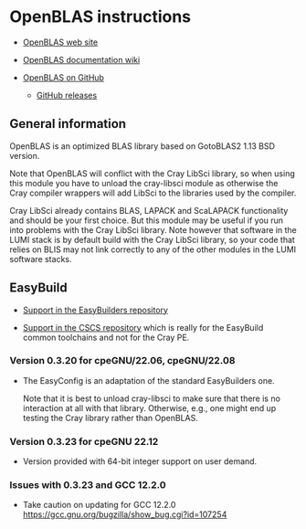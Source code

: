 # OpenBLAS instructions

  * [OpenBLAS web site](http://www.openblas.net/)
  
  * [OpenBLAS documentation wiki](https://github.com/xianyi/OpenBLAS/wiki)
  
  * [OpenBLAS on GitHub](https://github.com/xianyi/OpenBLAS)
  
      * [GitHub releases](https://github.com/xianyi/OpenBLAS/releases)
      

## General information

OpenBLAS is an optimized BLAS library based on GotoBLAS2 1.13 BSD version.

Note that OpenBLAS will conflict with the Cray LibSci library, so when using
this module you have to unload the cray-libsci module as otherwise the
Cray compiler wrappers will add LibSci to the libraries used by the
compiler.

Cray LibSci already contains BLAS, LAPACK and ScaLAPACK functionality and
should be your first choice. But this module may be useful if you run into
problems with the Cray LibSci library. Note however that software in the
LUMI stack is by default build with the Cray LibSci library, so your code
that relies on BLIS may not link correctly to any of the other modules
in the LUMI software stacks.


## EasyBuild

  * [Support in the EasyBuilders repository](https://github.com/easybuilders/easybuild-easyconfigs/tree/develop/easybuild/easyconfigs/o/OpenBLAS)
  
  * [Support in the CSCS repository](https://github.com/eth-cscs/production/tree/master/easybuild/easyconfigs/o/OpenBLAS)
    which is really for the EasyBuild common toolchains and not for the Cray PE.


### Version 0.3.20 for cpeGNU/22.06, cpeGNU/22.08

  * The EasyConfig is an adaptation of the standard EasyBuilders one.
  
    Note that it is best to unload cray-libsci to make sure that there is
    no interaction at all with that library. Otherwise, e.g., one might
    end up testing the Cray library rather than OpenBLAS.

### Version 0.3.23 for cpeGNU 22.12

  * Version provided with 64-bit integer support on user demand.

### Issues with 0.3.23 and GCC 12.2.0

  * Take caution on updating for GCC 12.2.0 https://gcc.gnu.org/bugzilla/show_bug.cgi?id=107254
